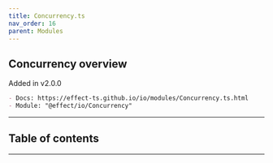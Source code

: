```yaml
---
title: Concurrency.ts
nav_order: 16
parent: Modules
---
```


## Concurrency overview

Added in v2.0.0

```md
- Docs: https://effect-ts.github.io/io/modules/Concurrency.ts.html
- Module: "@effect/io/Concurrency"
```

---

<h2 class="text-delta">Table of contents</h2>

---
